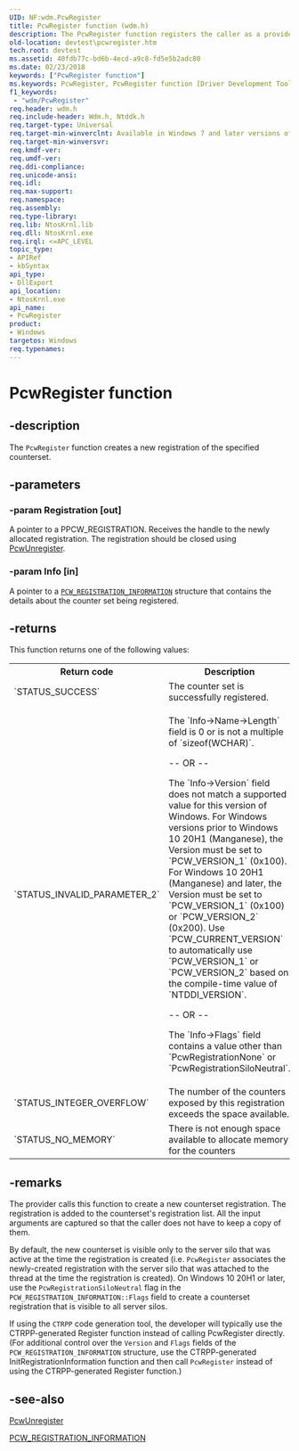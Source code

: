 ```yaml
---
UID: NF:wdm.PcwRegister
title: PcwRegister function (wdm.h)
description: The PcwRegister function registers the caller as a provider of the specified counter set.
old-location: devtest\pcwregister.htm
tech.root: devtest
ms.assetid: 40fdb77c-bd6b-4ecd-a9c8-fd5e5b2adc80
ms.date: 02/23/2018
keywords: ["PcwRegister function"]
ms.keywords: PcwRegister, PcwRegister function [Driver Development Tools], devtest.pcwregister, km_pcw_5204b626-3251-4c63-bd89-be1470980960.xml, wdm/PcwRegister
f1_keywords:
 - "wdm/PcwRegister"
req.header: wdm.h
req.include-header: Wdm.h, Ntddk.h
req.target-type: Universal
req.target-min-winverclnt: Available in Windows 7 and later versions of Windows.
req.target-min-winversvr: 
req.kmdf-ver: 
req.umdf-ver: 
req.ddi-compliance: 
req.unicode-ansi: 
req.idl: 
req.max-support: 
req.namespace: 
req.assembly: 
req.type-library: 
req.lib: NtosKrnl.lib
req.dll: NtosKrnl.exe
req.irql: <=APC_LEVEL
topic_type:
- APIRef
- kbSyntax
api_type:
- DllExport
api_location:
- NtosKrnl.exe
api_name:
- PcwRegister
product:
- Windows
targetos: Windows
req.typenames: 
---
```


# PcwRegister function

## -description

The `PcwRegister` function creates a new registration of the specified counterset.

## -parameters

### -param Registration [out]

A pointer to a PPCW_REGISTRATION. Receives the handle to the newly allocated registration. The registration should be closed using <a href="https://docs.microsoft.com/windows-hardware/drivers/ddi/wdm/nf-wdm-pcwunregister">PcwUnregister</a>.

### -param Info [in]

A pointer to a <a href="https://docs.microsoft.com/windows-hardware/drivers/ddi/wdm/ns-wdm-_pcw_registration_information">`PCW_REGISTRATION_INFORMATION`</a> structure that contains the details about the counter set being registered.

## -returns

This function returns one of the following values:

<table>
<tr>
<th>Return code</th>
<th>Description</th>
</tr>
<tr>
<td>`STATUS_SUCCESS`</td>
<td>
The counter set is successfully registered.
</td>
</tr>
<tr>
<td>`STATUS_INVALID_PARAMETER_2`</td>
<td>
<p>
The `Info->Name->Length` field is 0 or is not a multiple of `sizeof(WCHAR)`.
</p>
<p>-- OR --</p>
<p>
The `Info->Version` field does not match a supported value for this version of Windows. For Windows versions prior to Windows 10 20H1 (Manganese), the Version must be set to `PCW_VERSION_1` (0x100). For Windows 10 20H1 (Manganese) and later, the Version must be set to `PCW_VERSION_1` (0x100) or `PCW_VERSION_2` (0x200). Use `PCW_CURRENT_VERSION` to automatically use `PCW_VERSION_1` or `PCW_VERSION_2` based on the compile-time value of `NTDDI_VERSION`.
</p>
<p>-- OR --</p>
<p>
The `Info->Flags` field contains a value other than `PcwRegistrationNone` or `PcwRegistrationSiloNeutral`.
</p>
</td>
</tr>
<tr>
<td>`STATUS_INTEGER_OVERFLOW`</td>
<td>
The number of the counters exposed by this registration exceeds the space available.
</td>
</tr>
<tr>
<td>`STATUS_NO_MEMORY`</td>
<td>
There is not enough space available to allocate memory for the counters
</td>
</tr>
</table>

## -remarks

The provider calls this function to create a new counterset registration. The registration is added to the counterset's registration list. All the input arguments are captured so that the caller does not have to keep a copy of them.

By default, the new counterset is visible only to the server silo that was active at the time the registration is created (i.e. `PcwRegister` associates the newly-created registration with the server silo that was attached to the thread at the time the registration is created). On Windows 10 20H1 or later, use the `PcwRegistrationSiloNeutral` flag in the `PCW_REGISTRATION_INFORMATION::Flags` field to create a counterset registration that is visible to all server silos.

If using the `CTRPP` code generation tool, the developer will typically use the CTRPP-generated Register function instead of calling PcwRegister directly. (For additional control over the `Version` and `Flags` fields of the `PCW_REGISTRATION_INFORMATION` structure, use the CTRPP-generated InitRegistrationInformation function and then call `PcwRegister` instead of using the CTRPP-generated Register function.)

## -see-also

<a href="https://docs.microsoft.com/windows-hardware/drivers/ddi/wdm/nf-wdm-pcwunregister">PcwUnregister</a>

<a href="https://docs.microsoft.com/windows-hardware/drivers/ddi/wdm/ns-wdm-_pcw_registration_information">PCW_REGISTRATION_INFORMATION</a>